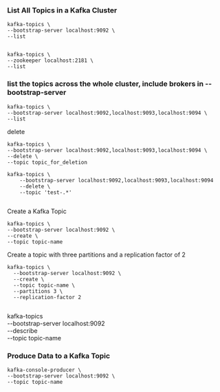 

### List All Topics in a Kafka Cluster

```
kafka-topics \
--bootstrap-server localhost:9092 \
--list


kafka-topics \
--zookeeper localhost:2181 \
--list

```

### list the topics across the whole cluster, include brokers in --bootstrap-server

```
kafka-topics \
--bootstrap-server localhost:9092,localhost:9093,localhost:9094 \
--list
```


delete

```
kafka-topics \
--bootstrap-server localhost:9092,localhost:9093,localhost:9094 \
--delete \
--topic topic_for_deletion

kafka-topics \
    --bootstrap-server localhost:9092,localhost:9093,localhost:9094 
    --delete \
    --topic 'test-.*'
   
```
Create a Kafka Topic

```
kafka-topics \
--bootstrap-server localhost:9092 \
--create \
--topic topic-name
```


Create a topic with three partitions and a replication factor of 2

```
kafka-topics \
  --bootstrap-server localhost:9092 \
  --create \
  --topic topic-name \
  --partitions 3 \
  --replication-factor 2
  
```


kafka-topics \
--bootstrap-server localhost:9092 \
--describe \
--topic topic-name

### Produce Data to a Kafka Topic
```
kafka-console-producer \
--bootstrap-server localhost:9092 \
--topic topic-name
```
